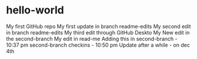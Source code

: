 # hello-world
My first GitHub repo
My first update in branch readme-edits
My second edit in branch readme-edits
My third edit through GitHub Deskto
My New edit in the second-branch
My edit in read-me
Adding this in second-branch - 10:37 pm
second-branch checkins - 10:50 pm
Update after a while - on dec 4th